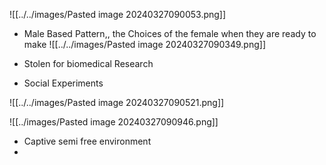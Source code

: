 
![[../../images/Pasted image 20240327090053.png]]
- Male Based Pattern,, the Choices of the female when they are ready to make 
![[../../images/Pasted image 20240327090349.png]]

- Stolen for biomedical Research
- Social Experiments


![[../../images/Pasted image 20240327090521.png]]


![[../images/Pasted image 20240327090946.png]]
- Captive semi free environment
- 



